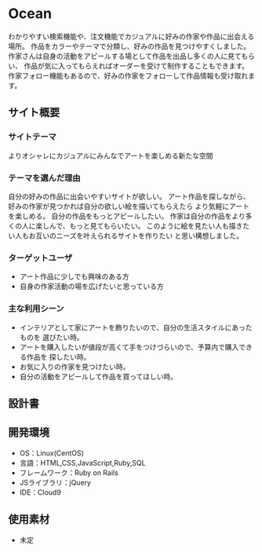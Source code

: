 # Ocean
わかりやすい検索機能や、注文機能でカジュアルに好みの作家や作品に出会える場所。
作品をカラーやテーマで分類し、好みの作品を見つけやすくしました。
作家さんは自身の活動をアピールする場として作品を出品し多くの人に見てもらい、
作品が気に入ってもらえればオーダーを受けて制作することもできます。
作家フォロー機能もあるので、好みの作家をフォローして作品情報も受け取れます。


## サイト概要
### サイトテーマ
よりオシャレにカジュアルにみんなでアートを楽しめる新たな空間


### テーマを選んだ理由
自分の好みの作品に出会いやすいサイトが欲しい。
アート作品を探しながら、好みの作家が見つかれば自分の欲しい絵を描いてもらえたら
より気軽にアートを楽しめる。
自分の作品をもっとアピールしたい。
作家は自分の作品をより多くの人に楽しんで、もっと見てもらいたい。
このように絵を見たい人も描きたい人もお互いのニーズを叶えられるサイトを作りたい
と思い構想しました。


### ターゲットユーザ
- アート作品に少しでも興味のある方
- 自身の作家活動の場を広げたいと思っている方


### 主な利用シーン
- インテリアとして家にアートを飾りたいので、自分の生活スタイルにあったものを
選びたい時。
- アートを購入したいが値段が高くて手をつけづらいので、予算内で購入できる作品を
探したい時。
- お気に入りの作家を見つけたい時。
- 自分の活動をアピールして作品を買ってほしい時。


## 設計書


## 開発環境
- OS：Linux(CentOS)
- 言語：HTML,CSS,JavaScript,Ruby,SQL
- フレームワーク：Ruby on Rails
- JSライブラリ：jQuery
- IDE：Cloud9


## 使用素材
- 未定
